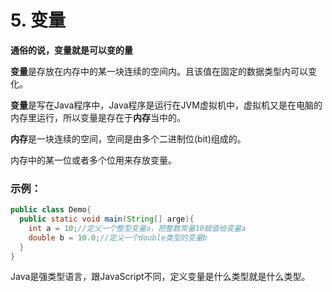 # 5. 变量

**通俗的说，变量就是可以变的量**

**变量**是存放在内存中的某一块连续的空间内。且该值在固定的数据类型内可以变化。

**变量**是写在Java程序中，Java程序是运行在JVM虚拟机中，虚拟机又是在电脑的内存里运行，所以变量是存在于**内存**当中的。

**内存**是一块连续的空间，空间是由多个二进制位(bit)组成的。

内存中的某一位或者多个位用来存放变量。

### 示例：

```java
public class Demo{
  public static void main(String[] arge){
    int a = 10;//定义一个整型变量a，把整数常量10赋值给变量a
    double b = 10.0;//定义一个double类型的变量b
  }
}
```

Java是强类型语言，跟JavaScript不同，定义变量是什么类型就是什么类型。

